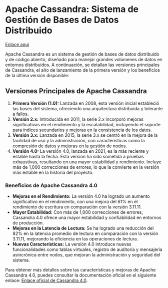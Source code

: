 <h1>Apache Cassandra: Sistema de Gestión de Bases de Datos Distribuido</h1>

<a href="https://www.ionos.mx/digitalguide/hosting/cuestiones-tecnicas/apache-cassandra/">Enlace aquí</a></p>

<p>Apache Cassandra es un sistema de gestión de bases de datos distribuido y de código abierto, diseñado para manejar grandes volúmenes de datos en entornos distribuidos. A continuación, se detallan las versiones principales de Cassandra, el año de lanzamiento de la primera versión y los beneficios de la última versión disponible:</p>

<h2>Versiones Principales de Apache Cassandra</h2>

<ol>
  <li><strong>Primera Versión (1.0):</strong> Lanzada en 2008, esta versión inicial estableció las bases del sistema, ofreciendo una arquitectura distribuida y tolerante a fallos.</li>
  <li><strong>Versión 2.x:</strong> Introducida en 2011, la serie 2.x incorporó mejoras significativas en el rendimiento y la escalabilidad, incluyendo el soporte para índices secundarios y mejoras en la consistencia de los datos.</li>
  <li><strong>Versión 3.x:</strong> Lanzada en 2015, la serie 3.x se centró en la mejora de la facilidad de uso y la administración, con características como la compresión de datos y mejoras en la gestión de nodos.</li>
  <li><strong>Versión 4.0:</strong> La versión 4.0, lanzada en 2021, es la más reciente y estable hasta la fecha. Esta versión ha sido sometida a pruebas exhaustivas, resultando en una mayor estabilidad y rendimiento. Incluye más de 1,000 correcciones de errores, lo que la convierte en la versión más estable en la historia del proyecto.</li>
</ol>

<h3>Beneficios de Apache Cassandra 4.0</h3>

<ul>
  <li><strong>Mejoras en el Rendimiento:</strong> La versión 4.0 ha logrado un aumento significativo en el rendimiento, con una mejora del 61% en el rendimiento de escritura en comparación con la versión 3.11.11.</li>
  <li><strong>Mayor Estabilidad:</strong> Con más de 1,000 correcciones de errores, Cassandra 4.0 ofrece una mayor estabilidad y confiabilidad en entornos de producción.</li>
  <li><strong>Mejoras en la Latencia de Lectura:</strong> Se ha logrado una reducción del 82% en la latencia promedio de lectura en comparación con la versión 3.11.11, mejorando la eficiencia en las operaciones de lectura.</li>
  <li><strong>Nuevas Características:</strong> La versión 4.0 introduce nuevas funcionalidades como tablas virtuales, registro de auditoría y mensajería asincrónica entre nodos, que mejoran la administración y seguridad del sistema.</li>
</ul>

<p>Para obtener más detalles sobre las características y mejoras de Apache Cassandra 4.0, puedes consultar la documentación oficial en el siguiente enlace: <a href="https://cassandra.apache.org/_/blog/Apache-Cassandra-4.0-Overview.html">Enlace oficial de Cassandra 4.0</a>.</p>

